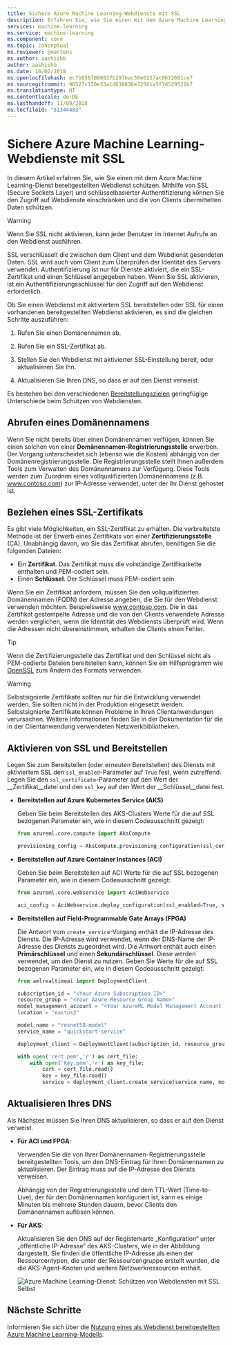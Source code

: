 ```yaml
---
title: Sichere Azure Machine Learning-Webdienste mit SSL
description: Erfahren Sie, wie Sie einen mit dem Azure Machine Learning-Dienst bereitgestellten Webdienst schützen. Mithilfe von SSL (Secure Sockets Layer) und schlüsselbasierter Authentifizierung können Sie den Zugriff auf Webdienste einschränken und die von Clients übermittelten Daten schützen.
services: machine-learning
ms.service: machine-learning
ms.component: core
ms.topic: conceptual
ms.reviewer: jmartens
ms.author: aashishb
author: aashishb
ms.date: 10/02/2018
ms.openlocfilehash: ec7b956f080837b297bac56e6237ac0672601ce7
ms.sourcegitcommit: 96527c150e33a1d630836e72561a5f7d529521b7
ms.translationtype: HT
ms.contentlocale: de-DE
ms.lasthandoff: 11/09/2018
ms.locfileid: "51344483"
---
```

# <a name="secure-azure-machine-learning-web-services-with-ssl"></a>Sichere Azure Machine Learning-Webdienste mit SSL

In diesem Artikel erfahren Sie, wie Sie einen mit dem Azure Machine Learning-Dienst bereitgestellten Webdienst schützen. Mithilfe von SSL (Secure Sockets Layer) und schlüsselbasierter Authentifizierung können Sie den Zugriff auf Webdienste einschränken und die von Clients übermittelten Daten schützen.

> [!Warning]
> Wenn Sie SSL nicht aktivieren, kann jeder Benutzer im Internet Aufrufe an den Webdienst ausführen.

SSL verschlüsselt die zwischen dem Client und dem Webdienst gesendeten Daten. SSL wird auch vom Client zum Überprüfen der Identität des Servers verwendet. Authentifizierung ist nur für Dienste aktiviert, die ein SSL-Zertifikat und einen Schlüssel angegeben haben.  Wenn Sie SSL aktivieren, ist ein Authentifizierungsschlüssel für den Zugriff auf den Webdienst erforderlich.

Ob Sie einen Webdienst mit aktiviertem SSL bereitstellen oder SSL für einen vorhandenen bereitgestellten Webdienst aktivieren, es sind die gleichen Schritte auszuführen:

1. Rufen Sie einen Domänennamen ab.

2. Rufen Sie ein SSL-Zertifikat ab.

3. Stellen Sie den Webdienst mit aktivierter SSL-Einstellung bereit, oder aktualisieren Sie ihn.

4. Aktualisieren Sie Ihren DNS, so dass er auf den Dienst verweist.

Es bestehen bei den verschiedenen [Bereitstellungszielen](how-to-deploy-and-where.md) geringfügige Unterschiede beim Schützen von Webdiensten. 

## <a name="get-a-domain-name"></a>Abrufen eines Domänennamens

Wenn Sie nicht bereits über einen Domänennamen verfügen, können Sie einen solchen von einer __Domänennamen-Registrierungsstelle__ erwerben. Der Vorgang unterscheidet sich (ebenso wie die Kosten) abhängig von der Domänenregistrierungsstelle. Die Registrierungsstelle stellt Ihnen außerdem Tools zum Verwalten des Domänennamens zur Verfügung. Diese Tools werden zum Zuordnen eines vollqualifizierten Domänennamens (z.B. www.contoso.com) zur IP-Adresse verwendet, unter der Ihr Dienst gehostet ist.

## <a name="get-an-ssl-certificate"></a>Beziehen eines SSL-Zertifikats

Es gibt viele Möglichkeiten, ein SSL-Zertifikat zu erhalten. Die verbreitetste Methode ist der Erwerb eines Zertifikats von einer __Zertifizierungsstelle__ (CA). Unabhängig davon, wo Sie das Zertifikat abrufen, benötigen Sie die folgenden Dateien:

* Ein __Zertifikat__. Das Zertifikat muss die vollständige Zertifikatkette enthalten und PEM-codiert sein.
* Einen __Schlüssel__. Der Schlüssel muss PEM-codiert sein.

Wenn Sie ein Zertifikat anfordern, müssen Sie den vollqualifizierten Domänennamen (FQDN) der Adresse angeben, die Sie für den Webdienst verwenden möchten. Beispielsweise www.contoso.com. Die in das Zertifikat gestempelte Adresse und die von den Clients verwendete Adresse werden verglichen, wenn die Identität des Webdiensts überprüft wird. Wenn die Adressen nicht übereinstimmen, erhalten die Clients einen Fehler. 

> [!TIP]
> Wenn die Zertifizierungsstelle das Zertifikat und den Schlüssel nicht als PEM-codierte Dateien bereitstellen kann, können Sie ein Hilfsprogramm wie [OpenSSL](https://www.openssl.org/) zum Ändern des Formats verwenden.

> [!WARNING]
> Selbstsignierte Zertifikate sollten nur für die Entwicklung verwendet werden. Sie sollten nicht in der Produktion eingesetzt werden. Selbstsignierte Zertifikate können Probleme in Ihren Clientanwendungen verursachen. Weitere Informationen finden Sie in der Dokumentation für die in der Clientanwendung verwendeten Netzwerkbibliotheken.

## <a name="enable-ssl-and-deploy"></a>Aktivieren von SSL und Bereitstellen

Legen Sie zum Bereitstellen (oder erneuten Bereitstellen) des Diensts mit aktiviertem SSL den `ssl_enabled`-Parameter auf `True` fest, wenn zutreffend. Legen Sie den `ssl_certificate`-Parameter auf den Wert der __Zertifikat__datei und den `ssl_key` auf den Wert der __Schlüssel__datei fest. 

+ **Bereitstellen auf Azure Kubernetes Service (AKS)**
  
  Geben Sie beim Bereitstellen des AKS-Clusters Werte für die auf SSL bezogenen Parameter ein, wie in diesem Codeausschnitt gezeigt:

    ```python
    from azureml.core.compute import AksCompute
    
    provisioning_config = AksCompute.provisioning_configuration(ssl_cert_pem_file="cert.pem", ssl_key_pem_file="key.pem", ssl_cname="www.contoso.com")
    ```

+ **Bereitstellen auf Azure Container Instances (ACI)**
 
  Geben Sie beim Bereitstellen auf ACI Werte für die auf SSL bezogenen Parameter ein, wie in diesem Codeausschnitt gezeigt:

    ```python
    from azureml.core.webservice import AciWebservice
    
    aci_config = AciWebservice.deploy_configuration(ssl_enabled=True, ssl_cert_pem_file="cert.pem", ssl_key_pem_file="key.pem", ssl_cname="www.contoso.com")
    ```

+ **Bereitstellen auf Field-Programmable Gate Arrays (FPGA)**

  Die Antwort vom `create_service`-Vorgang enthält die IP-Adresse des Diensts. Die IP-Adresse wird verwendet, wenn der DNS-Name der IP-Adresse des Diensts zugeordnet wird. Die Antwort enthält auch einen __Primärschlüssel__ und einen __Sekundärschlüssel__. Diese werden verwendet, um den Dienst zu nutzen. Geben Sie Werte für die auf SSL bezogenen Parameter ein, wie in diesem Codeausschnitt gezeigt:

    ```python
    from amlrealtimeai import DeploymentClient
    
    subscription_id = "<Your Azure Subscription ID>"
    resource_group = "<Your Azure Resource Group Name>"
    model_management_account = "<Your AzureML Model Management Account Name>"
    location = "eastus2"
    
    model_name = "resnet50-model"
    service_name = "quickstart-service"
    
    deployment_client = DeploymentClient(subscription_id, resource_group, model_management_account, location)
    
    with open('cert.pem','r') as cert_file:
        with open('key.pem','r') as key_file:
            cert = cert_file.read()
            key = key_file.read()
            service = deployment_client.create_service(service_name, model_id, ssl_enabled=True, ssl_certificate=cert, ssl_key=key)
    ```

## <a name="update-your-dns"></a>Aktualisieren Ihres DNS

Als Nächstes müssen Sie Ihren DNS aktualisieren, so dass er auf den Dienst verweist.

+ **Für ACI und FPGA**:  

  Verwenden Sie die von Ihrer Domänennamen-Registrierungsstelle bereitgestellten Tools, um den DNS-Eintrag für Ihren Domänennamen zu aktualisieren. Der Eintrag muss auf die IP-Adresse des Diensts verweisen.  

  Abhängig von der Registrierungsstelle und dem TTL-Wert (Time-to-Live), der für den Domänennamen konfiguriert ist, kann es einige Minuten bis mehrere Stunden dauern, bevor Clients den Domänennamen auflösen können.

+ **Für AKS**: 

  Aktualisieren Sie den DNS auf der Registerkarte „Konfiguration“ unter „öffentliche IP-Adresse“ des AKS-Clusters, wie in der Abbildung dargestellt. Sie finden die öffentliche IP-Adresse als einen der Ressourcentypen, die unter der Ressourcengruppe erstellt wurden, die die AKS-Agent-Knoten und weitere Netzwerkressourcen enthält.

  ![Azure Machine Learning-Dienst: Schützen von Webdiensten mit SSL](./media/how-to-secure-web-service/aks-public-ip-address.png)Selbst

## <a name="next-steps"></a>Nächste Schritte

Informieren Sie sich über die [Nutzung eines als Webdienst bereitgestellten Azure Machine Learning-Modells](how-to-consume-web-service.md).